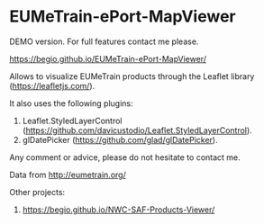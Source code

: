 # EUMeTrain-ePort-MapViewer

DEMO version. For full features contact me please.

https://begio.github.io/EUMeTrain-ePort-MapViewer/

Allows to visualize EUMeTrain products through the Leaflet library (https://leafletjs.com/).

It also uses the following plugins:

1. Leaflet.StyledLayerControl (https://github.com/davicustodio/Leaflet.StyledLayerControl).
2. glDatePicker (https://github.com/glad/glDatePicker).

Any comment or advice, please do not hesitate to contact me.

Data from http://eumetrain.org/

Other projects:

1. https://begio.github.io/NWC-SAF-Products-Viewer/
